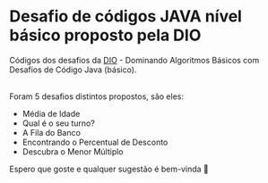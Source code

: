 # Desafio de códigos JAVA nível básico proposto pela DIO
Códigos dos desafios da [DIO](https://www.dio.me/) - Dominando Algoritmos Básicos com Desafios de Código Java (básico).

<br>Foram 5 desafios distintos propostos, são eles:

- Média de Idade
- Qual é o seu turno?
- A Fila do Banco
- Encontrando o Percentual de Desconto
- Descubra o Menor Múltiplo

Espero que goste e qualquer sugestão é bem-vinda 💜


